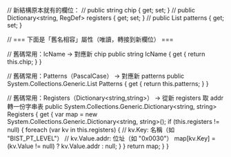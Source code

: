 // 新結構原本就有的欄位：
// public string chip { get; set; }
// public Dictionary<string, RegDef> registers { get; set; }
// public List<PatternDef> patterns { get; set; }

// === 下面是「舊名相容」屬性（唯讀，轉接到新欄位） ===

// 舊碼常用：IcName → 對應新 chip
public string IcName
{
    get { return this.chip; }
}

// 舊碼常用：Patterns（PascalCase） → 對應新 patterns
public System.Collections.Generic.List<PatternDef> Patterns
{
    get { return this.patterns; }
}

// 舊碼常用：Registers（Dictionary<string,string>） → 從新 registers 取 addr 轉一份字串表
public System.Collections.Generic.Dictionary<string, string> Registers
{
    get
    {
        var map = new System.Collections.Generic.Dictionary<string, string>();
        if (this.registers != null)
        {
            foreach (var kv in this.registers)
            {
                // kv.Key: 名稱（如 "BIST_PT_LEVEL"）
                // kv.Value.addr: 位址（如 "0x0030"）
                map[kv.Key] = (kv.Value != null) ? kv.Value.addr : null;
            }
        }
        return map;
    }
}
